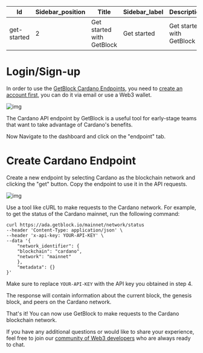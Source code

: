 | Id          |Sidebar_position  |Title                     |Sidebar_label |Description|image|
|--           |--                |--                        |--         |--|--|
|get-started  | 2                |Get started with GetBlock |Get started|Get started with GetBlock| /builder-tools/getblock.png|

 # Login/Sign-up
In order to use the [GetBlock Cardano Endpoints]([https://getblock.io/nodes/ada/](https://getblock.io/nodes/ada/)), you need to [create an account first]([https://account.getblock.io/sign-in](https://account.getblock.io/sign-in)), you can do it via email or use a Web3 wallet.
 
![img](https://storage.getblock.io/web/blog/article-images/img1+(2).png)

The Cardano API endpoint by GetBlock is a useful tool for early-stage teams that want to take advantage of Cardano's benefits.

Now Navigate to the dashboard and click on the "endpoint" tab.  
# Create Cardano Endpoint
Create a new endpoint by selecting Cardano as the blockchain network and clicking the "get" button.
Copy the endpoint to use it in the API requests.

![img](https://storage.getblock.io/web/blog/article-images/Screenshot+2023-06-07+at+15.19.58.png)

Use a tool like cURL to make requests to the Cardano network. For example, to get the status of the Cardano mainnet, run the following command:
```
curl https://ada.getblock.io/mainnet/network/status 
--header 'Content-Type: application/json' \
--header 'x-api-key: YOUR-API-KEY' \
--data '{
	"network_identifier": {
	"blockchain": "cardano",
	"network": "mainnet"
	},
	"metadata": {}
}'
```

Make sure to replace `YOUR-API-KEY` with the API key you obtained in step 4.

The response will contain information about the current block, the genesis block, and peers on the Cardano network.

That's it! You can now use GetBlock to make requests to the Cardano blockchain network.

If you have any additional questions or would like to share your experience, feel free to join our [community of Web3 developers]([https://discord.gg/Jb9UZZUHN7](https://discord.gg/Jb9UZZUHN7)) who are always ready to chat.
<!--stackedit_data:
eyJoaXN0b3J5IjpbMTM3MjU2MzcxNF19
-->